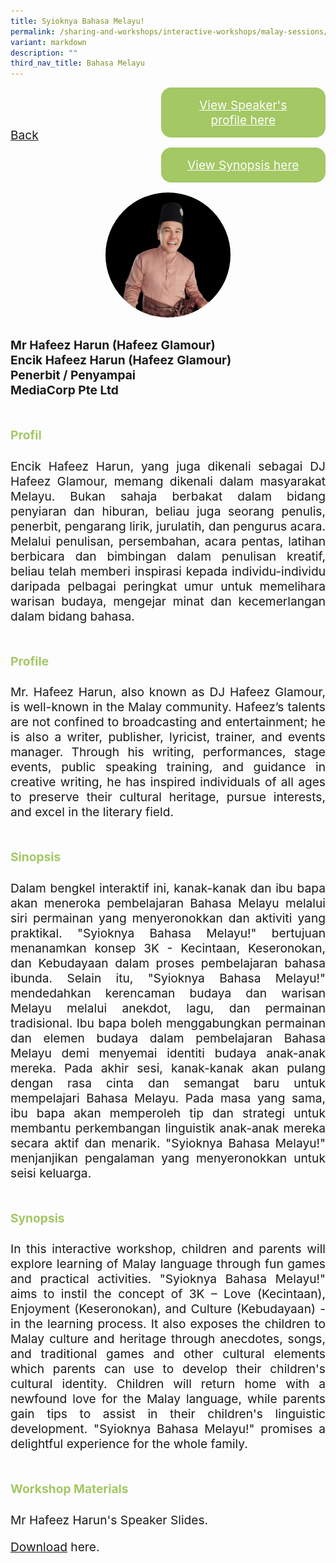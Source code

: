 ```yaml
---
title: Syioknya Bahasa Melayu!
permalink: /sharing-and-workshops/interactive-workshops/malay-sessions/ml6/
variant: markdown
description: ""
third_nav_title: Bahasa Melayu
---
```

<style>
.entry-title{
  font-size: 2.25rem;
  font-weight: 700;
  margin-bottom: 2rem;
  text-align: center;
}
.entry-content p{
  text-align: justify;
}

.entry-title.supported-by{
  margin-bottom: 0;
  margin-top: 3rem;
}

.entry-content .buttons-container{
  align-items: center;
  column-gap: 1rem;
  display: flex;
  flex-wrap: wrap;
  justify-content: center;
}
.entry-content .buttons-container .btn-link{
  background-color: #7431e8;
  border-radius: 0.4rem;
  color: #fff;
  font-size: 1.5rem;
  margin-bottom: 1rem;
  padding: 15px 20px;
  text-align: center;
  text-decoration: none;
  width: 15rem;
}
.entry-content .buttons-container .btn-link:hover{
  background-color: lightgrey;
}

.entry-content.sharing-sessions{
  align-items: center;
  display: flex;
  flex-direction: column;
  row-gap: 1.5rem;
}
.entry-content.sharing-sessions .session-item{
  align-items: flex-start;
  background-color:#d84178;
  border-radius: 0.5rem;
  color: #ffffff;
  row-gap: 2rem;
  display: flex;
  font-size: 1.1rem;
  flex-direction: column;
  line-height: 1.2;
  justify-content: space-between;
  margin-bottom: 2rem;
  padding: 1rem;
  width: 100%;
}
.entry-content.sharing-sessions .session-item .lower-wrapper{
  display: flex;
  flex-direction: column;
  row-gap: 2rem;
  width: 100%;
}
.entry-content.sharing-sessions .session-item .session-link{
  border: 2px solid lightgrey;
  border-radius: 0.5rem;
  padding: 1rem;
  text-align: center;
}
.entry-content.sharing-sessions .session-item .session-link a{
  color: #ffffff;
}

.entry-content.sharing-sessions.malay-sessions .session-item{
  background-color: #a3c864;
}

.entry-content.sharing-sessions.tamil-sessions .session-item,
.entry-content.sharing-sessions.preschools-exhibitors .session-item{
  background-color: #9b4490;
}

.entry-content.sharing-sessions.english-sessions .session-item{
  background-color: #fa0;
}

.entry-content.sharing-sessions.primary-secondary-exhibitors .session-item{
  background-color: #a3c864;
}

.entry-content.sharing-sessions .session-item .session-link:hover{
  background-color: lightgrey;
}

.entry-content.sharing-session-item{
  font-size: 1.2rem;
}
.entry-content.sharing-session-item .sharing-sessions-nav{
  align-items: center;
  column-gap: 1rem;
  display: flex;
  flex-wrap: wrap;
  justify-content: space-between;
  padding-bottom: 1rem;
}
.entry-content.sharing-session-item .sharing-sessions-nav .inner-nav-wrapper{
  column-gap: 1rem;
  display: flex;
  flex: 2;
  flex-wrap: wrap;
  justify-content: flex-end;
  row-gap: 1rem;
}
.entry-content.sharing-session-item .sharing-sessions-nav .inner-nav-wrapper .nav-btn{
  background-color: #d84178;
  border-radius: 1rem;
  color: #fff;
  padding: 1rem 2rem;
  text-align: center;
  width: 100%;
}
.entry-content.sharing-session-item.malay-session .sharing-sessions-nav .inner-nav-wrapper .nav-btn{
  background-color: #a3c864;
}
.entry-content.sharing-session-item.tamil-session .sharing-sessions-nav .inner-nav-wrapper .nav-btn{
  background-color: #9b4490;
}
.entry-content.sharing-session-item.english-session .sharing-sessions-nav .inner-nav-wrapper .nav-btn{
  background-color: #fa0;
}
.entry-content.sharing-session-item .sharing-sessions-nav .inner-nav-wrapper .nav-btn:hover{
  background-color: lightgrey;
}
.entry-content.sharing-session-item .profile-photo-container{
  align-items: center;
  column-gap: 1rem;
  display: flex;
  flex-wrap: wrap;
  justify-content: space-between;
  row-gap: 1rem;
}
.entry-content.sharing-session-item .profile-photo{
  align-items: center;
  column-gap: 2rem;
  display: flex;
  flex-wrap: wrap;
  justify-content: center;
  row-gap: 2rem;
  margin-bottom: 2rem;
}
.entry-content.sharing-session-item .profile-photo img{
  border-radius: 100px;
  width: 200px;
}
.entry-content.sharing-session-item.awardee-item .profile-photo{
  width: 100%;
}
.entry-content.sharing-session-item .profile-name{
  font-weight: 700;
  margin-bottom: 3rem;
}
.entry-content.sharing-session-item h4{
  color: #d84178;
}
.entry-content.sharing-session-item.malay-session h4{
  color: #a3c864;
}
.entry-content.sharing-session-item.tamil-session h4{
  color: #9b4490;
}
.entry-content.sharing-session-item.english-session h4{
  color: #fa0;
}
.entry-content.sharing-session-item.awardee-item h3,
.entry-content.sharing-session-item.awardee-item h4{
  color: #4372d6;
}
.entry-content.sharing-session-item .section-wrapper{
  margin-bottom: 3rem;
}

.entry-content.awardees-container h4{
  font-weight: 700;
  margin-bottom: 3rem;
}
.entry-content.awardees-container a{
  text-decoration: none;
}
.entry-content.awardees-container .section-wrapper{
  margin-bottom: 10rem;
}
.entry-content.awardees-container .section-row{
  column-gap: 1rem;
  display: flex;
  flex-wrap: wrap;
  justify-content: space-around;
  row-gap: 1rem;
}
.entry-content.awardees-container .section-column{
  width: 30%;
}
.entry-content.awardees-container .awardee-wrapper{
  align-items: center;
  display: flex;
  flex-direction: column;
  justify-content: center;
  row-gap: 1rem;
}
.entry-content.awardees-container .awardee-wrapper .awardee-pic{
  width: 10rem;
}
.entry-content.awardees-container .awardee-wrapper .awardee-profile{
  color: #484848;
  text-align: center;
}
.entry-content.awardees-container .awardee-wrapper .name-english{
  font-size: 1.25rem;
  margin-bottom: 1rem;
}
.entry-content.awardees-container .awardee-wrapper .name-chinese{
  font-size: 1.25rem;
  margin-bottom: 1rem;
}

.entry-content .btntop{
  position: fixed;
  float: right;
  bottom: 20px;
  right: 80px;
  z-index: 99;
  boder: none;
  background-color: #3bb9ff;
  cursor: pointer;
  padding: 15px;
  boder-radius: 4px;
  color: #fff;
  font-weight: 600;
}

.coming-soon{
  color: #7431e8;
  font-size: 2rem;
  font-weight: 700;
  margin-top: 3rem;
  text-align: center;
}

@media all and (min-width: 40rem ){
  .entry-content.sharing-sessions{
    align-items: flex-start;
    display: flex;
    flex-direction: column;
    row-gap: 1.5rem;
  }

  
  .entry-content.sharing-sessions .session-item .lower-wrapper{
    align-items: center;
    flex-direction: row;
    justify-content: space-between;
  }

  .entry-content.sharing-session-item .sharing-sessions-nav .inner-nav-wrapper .nav-btn{
    width: 45%;
  }
}
</style>

<div class="entry-content sharing-session-item malay-session">
<div class="sharing-sessions-nav">
<a href="/sharing-and-workshops/interactive-workshops/malay-sessions/">Back</a>
<div class="inner-nav-wrapper">
<a class="nav-btn" href="#C1">View Speaker's profile here</a>
<a class="nav-btn" href="#C2">View Synopsis here</a>
</div>
</div>

<div class="profile-photo">
<img alt="Hafeez Harun" src="/images/Interactive_workshops/hafeez-harun.jpg">
</div>

<div class="profile-name">
Mr Hafeez Harun (Hafeez Glamour)<br>
Encik Hafeez Harun (Hafeez Glamour)<br>
Penerbit / Penyampai<br>
MediaCorp Pte Ltd
</div>

<div class="section-wrapper">
<h4 id="C1">Profil</h4>
<p>
Encik Hafeez Harun, yang juga dikenali sebagai DJ Hafeez Glamour, memang dikenali dalam masyarakat Melayu. Bukan sahaja berbakat dalam bidang penyiaran dan hiburan, beliau juga seorang penulis, penerbit, pengarang lirik, jurulatih, dan pengurus acara. Melalui penulisan, persembahan, acara pentas, latihan berbicara dan bimbingan dalam penulisan kreatif, beliau telah memberi inspirasi kepada individu-individu daripada pelbagai peringkat umur untuk memelihara warisan budaya, mengejar minat dan kecemerlangan dalam bidang bahasa.
</p>
</div>

<div class="section-wrapper">
<h4>Profile</h4>
<p>
Mr. Hafeez Harun, also known as DJ Hafeez Glamour, is well-known in the Malay community. Hafeez’s  talents are not confined to broadcasting and entertainment; he  is also a writer, publisher, lyricist, trainer, and events manager. Through his writing, performances, stage events, public speaking training, and guidance in creative writing, he has inspired individuals of all ages to preserve their cultural heritage, pursue interests, and excel in the literary field.
</p>
</div>

<div class="section-wrapper">
<h4 id="C2">Sinopsis</h4> 
<p>
Dalam bengkel interaktif ini, kanak-kanak dan ibu bapa akan meneroka pembelajaran Bahasa Melayu melalui siri permainan yang menyeronokkan dan aktiviti yang praktikal. "Syioknya Bahasa Melayu!" bertujuan menanamkan konsep 3K - Kecintaan, Keseronokan, dan Kebudayaan dalam proses pembelajaran bahasa ibunda. Selain itu, "Syioknya Bahasa Melayu!" mendedahkan kerencaman budaya dan warisan Melayu melalui anekdot, lagu, dan permainan tradisional. Ibu bapa boleh menggabungkan permainan dan elemen budaya dalam pembelajaran Bahasa Melayu demi menyemai identiti budaya anak-anak mereka. Pada akhir sesi, kanak-kanak akan pulang dengan rasa cinta dan semangat baru untuk mempelajari Bahasa Melayu. Pada masa yang sama, ibu bapa akan memperoleh tip dan strategi untuk membantu perkembangan linguistik anak-anak mereka secara aktif dan menarik. "Syioknya Bahasa Melayu!" menjanjikan pengalaman yang menyeronokkan untuk seisi keluarga.
</p>
</div>

<div class="section-wrapper">
<h4>Synopsis</h4> 
<p>
In this interactive workshop, children and parents will explore learning of Malay language through fun games and practical activities. "Syioknya Bahasa Melayu!" aims to instil the concept of 3K – Love (Kecintaan), Enjoyment (Keseronokan), and Culture (Kebudayaan) - in the learning process. It also exposes the children to Malay culture and heritage through anecdotes, songs, and traditional games and other cultural elements which parents can use to develop their children's cultural identity. Children will return home with a newfound love for the Malay language, while parents gain tips to assist in their children's linguistic development. "Syioknya Bahasa Melayu!" promises a delightful experience for the whole family.  
</p>
</div>

<div class="section-wrapper">
	    <h4>Workshop Materials</h4>
    <p>Mr Hafeez Harun's Speaker Slides.</p>
    <p><a download="Hafeez Glamour_MTL Symposium (Slides) 2024_FAIRED.pdf" target="_blank" href="https://drive.google.com/uc?export=download&amp;id=1DDE7NzFQahQ_0AQ98wsRlsGl7QJU5_5b">Download</a> here.</p>
</div>
</div>